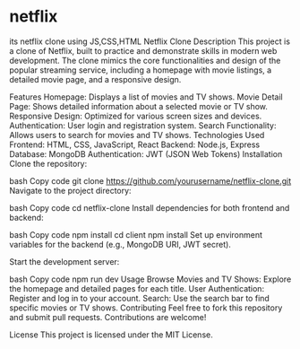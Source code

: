 # netflix
 its netflix clone using JS,CSS,HTML
 Netflix Clone
Description
This project is a clone of Netflix, built to practice and demonstrate skills in modern web development. The clone mimics the core functionalities and design of the popular streaming service, including a homepage with movie listings, a detailed movie page, and a responsive design.

Features
Homepage: Displays a list of movies and TV shows.
Movie Detail Page: Shows detailed information about a selected movie or TV show.
Responsive Design: Optimized for various screen sizes and devices.
Authentication: User login and registration system.
Search Functionality: Allows users to search for movies and TV shows.
Technologies Used
Frontend: HTML, CSS, JavaScript, React
Backend: Node.js, Express
Database: MongoDB
Authentication: JWT (JSON Web Tokens)
Installation
Clone the repository:

bash
Copy code
git clone https://github.com/yourusername/netflix-clone.git
Navigate to the project directory:

bash
Copy code
cd netflix-clone
Install dependencies for both frontend and backend:

bash
Copy code
npm install
cd client
npm install
Set up environment variables for the backend (e.g., MongoDB URI, JWT secret).

Start the development server:

bash
Copy code
npm run dev
Usage
Browse Movies and TV Shows: Explore the homepage and detailed pages for each title.
User Authentication: Register and log in to your account.
Search: Use the search bar to find specific movies or TV shows.
Contributing
Feel free to fork this repository and submit pull requests. Contributions are welcome!

License
This project is licensed under the MIT License.


